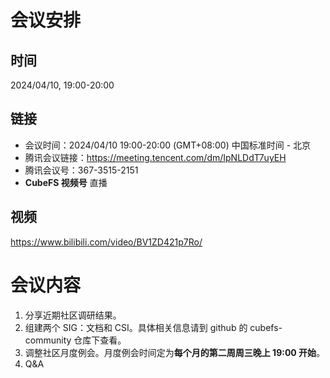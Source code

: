 # 会议安排

## 时间

2024/04/10,  19:00-20:00

## 链接

+ 会议时间：2024/04/10 19:00-20:00 (GMT+08:00) 中国标准时间 - 北京
+ 腾讯会议链接：https://meeting.tencent.com/dm/IpNLDdT7uyEH
+ 腾讯会议号：367-3515-2151
+ **CubeFS 视频号** 直播

## 视频
https://www.bilibili.com/video/BV1ZD421p7Ro/


# 会议内容

1. 分享近期社区调研结果。
2. 组建两个 SIG：文档和 CSI。具体相关信息请到 github 的 cubefs-community 仓库下查看。
3. 调整社区月度例会。月度例会时间定为**每个月的第二周周三晚上 19:00 开始**。
4. Q&A

